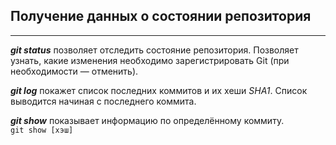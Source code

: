 ## Получение данных о состоянии репозитория

___

***git status*** позволяет отследить состояние репозитория. Позволяет узнать, какие изменения необходимо зарегистрировать Git (при необходимости — отменить).

***git log*** покажет список последних коммитов и их хеши _SHA1_. Список выводится начиная с последнего коммита.

***git show*** показывает информацию по определённому коммиту.  
`git show [хэш]`